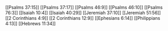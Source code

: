 [[Psalms 37:15]]
[[Psalms 37:17]]
[[Psalms 46:9]]
[[Psalms 46:10]]
[[Psalms 76:3]]
[[Isaiah 10:4]]
[[Isaiah 40:29]]
[[Jeremiah 37:10]]
[[Jeremiah 51:56]]
[[2 Corinthians 4:9]]
[[2 Corinthians 12:9]]
[[Ephesians 6:14]]
[[Philippians 4:13]]
[[Hebrews 11:34]]
